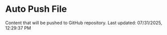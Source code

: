 # Auto Push File

Content that will be pushed to GitHub repository.
Last updated: 07/31/2025, 12:29:37 PM